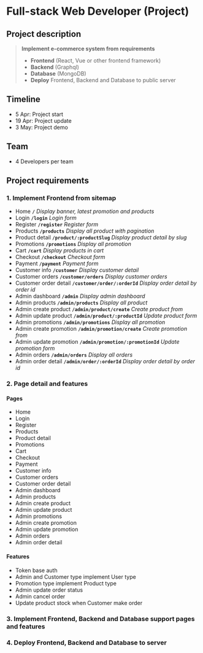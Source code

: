 # Full-stack Web Developer (Project)

## Project description
> **Implement e-commerce system from requirements**
> - **Frontend** (React, Vue or other frontend framework)
> - **Backend** (Graphql)
> - **Database** (MongoDB)
> - **Deploy** Frontend, Backend and Database to public server

## Timeline
- 5 Apr: Project start
- 19 Apr: Project update
- 3 May: Project demo

## Team
- 4 Developers per team

## Project requirements
### 1. Implement Frontend from sitemap
- Home **`/`** *Display banner, latest promotion and products*
- Login **`/login`** *Login form*
- Register **`/register`** *Register form*
- Products **`/products`** *Display all product with pagination*
- Product detail **`/product/:productSlug`** *Display product detail by slug*
- Promotions **`/promotions`** *Display all promotion*
- Cart **`/cart`** *Display products in cart*
- Checkout **`/checkout`** *Checkout form*
- Payment **`/payment`** *Payment form*
- Customer info **`/customer`** *Display customer detail*
- Customer orders **`/customer/orders`** *Display customer orders*
- Customer order detail **`/customer/order/:orderId`** *Display order detail by order id*
- Admin dashboard **`/admin`** *Display admin dashboard*
- Admin products **`/admin/products`** *Display all product*
- Admin create product **`/admin/product/create`** *Create product from*
- Admin update product **`/admin/product/:productId`** *Update product form*
- Admin promotions **`/admin/promotions`** *Display all promotion*
- Admin create promotion **`/admin/promotion/create`** *Create promotion from*
- Admin update promotion **`/admin/promotion/:promotionId`** *Update promotion form*
- Admin orders **`/admin/orders`** *Display all orders*
- Admin order detail **`/admin/order/:orderId`** *Display order detail by order id*
### 2. Page detail and features
#### Pages
- Home
- Login
- Register
- Products
- Product detail
- Promotions
- Cart
- Checkout
- Payment
- Customer info
- Customer orders
- Customer order detail
- Admin dashboard
- Admin products
- Admin create product
- Admin update product
- Admin promotions
- Admin create promotion
- Admin update promotion
- Admin orders
- Admin order detail
#### Features
- Token base auth
- Admin and Customer type implement User type
- Promotion type implement Product type
- Admin update order status
- Admin cancel order
- Update product stock when Customer make order
### 3. Implement Frontend, Backend and Database support pages and features
### 4. Deploy Frontend, Backend and Database to server
